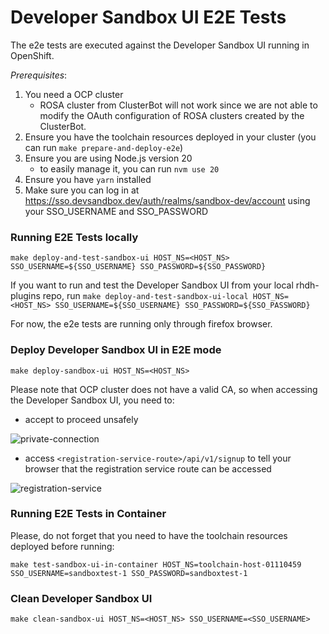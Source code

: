 # Developer Sandbox UI E2E Tests
The e2e tests are executed against the Developer Sandbox UI running in OpenShift.

*Prerequisites*:

1. You need a OCP cluster 
    - ROSA cluster from ClusterBot will not work since we are not able to modify the OAuth configuration of ROSA clusters created by the ClusterBot.
2. Ensure you have the toolchain resources deployed in your cluster (you can run `make prepare-and-deploy-e2e`)
3. Ensure you are using Node.js version 20
    - to easily manage it, you can run `nvm use 20`
4. Ensure you have `yarn` installed
5. Make sure you can log in at https://sso.devsandbox.dev/auth/realms/sandbox-dev/account using your SSO_USERNAME and SSO_PASSWORD

### Running E2E Tests locally
`make deploy-and-test-sandbox-ui HOST_NS=<HOST_NS> SSO_USERNAME=${SSO_USERNAME} SSO_PASSWORD=${SSO_PASSWORD}`

If you want to run and test the Developer Sandbox UI from your local rhdh-plugins repo, run `make deploy-and-test-sandbox-ui-local HOST_NS=<HOST_NS> SSO_USERNAME=${SSO_USERNAME} SSO_PASSWORD=${SSO_PASSWORD}`

For now, the e2e tests are running only through firefox browser.

### Deploy Developer Sandbox UI in E2E mode
`make deploy-sandbox-ui HOST_NS=<HOST_NS>`

Please note that OCP cluster does not have a valid CA, so when accessing the Developer Sandbox UI, you need to:
 
- accept to proceed unsafely

![private-connection](https://github.com/user-attachments/assets/5b35a65f-6703-42cf-a165-b7326fd4faab)

- access `<registration-service-route>/api/v1/signup` to tell your browser that the registration service route can be accessed

![registration-service](https://github.com/user-attachments/assets/6c2f7446-1de2-4701-ace7-2d6796f49eeb)

### Running E2E Tests in Container
Please, do not forget that you need to have the toolchain resources deployed before running:

`make test-sandbox-ui-in-container HOST_NS=toolchain-host-01110459 SSO_USERNAME=sandboxtest-1 SSO_PASSWORD=sandboxtest-1`

### Clean Developer Sandbox UI
`make clean-sandbox-ui HOST_NS=<HOST_NS> SSO_USERNAME=<SSO_USERNAME>`